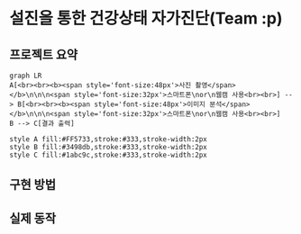 # 설진을 통한 건강상태 자가진단(Team :p)  
## 프로젝트 요약
```mermaid
graph LR
A[<br><br><b><span style='font-size:48px'>사진 촬영</span></b>\n\n\n<span style='font-size:32px'>스마트폰\nor\n웹캠 사용<br><br>] --> B[<br><br><b><span style='font-size:48px'>이미지 분석</span></b>\n\n\n<span style='font-size:32px'>스마트폰\nor\n웹캠 사용<br><br>]
B --> C[결과 출력]

style A fill:#FF5733,stroke:#333,stroke-width:2px
style B fill:#3498db,stroke:#333,stroke-width:2px
style C fill:#1abc9c,stroke:#333,stroke-width:2px

```
## 구현 방법
## 실제 동작
